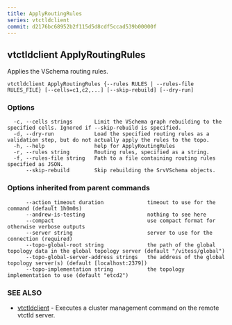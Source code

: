 ```yaml
---
title: ApplyRoutingRules
series: vtctldclient
commit: d2176bc68952b2f115d5d8cdf5ccad539b00000f
---
```

## vtctldclient ApplyRoutingRules

Applies the VSchema routing rules.

```
vtctldclient ApplyRoutingRules {--rules RULES | --rules-file RULES_FILE} [--cells=c1,c2,...] [--skip-rebuild] [--dry-run]
```

### Options

```
  -c, --cells strings       Limit the VSchema graph rebuilding to the specified cells. Ignored if --skip-rebuild is specified.
  -d, --dry-run             Load the specified routing rules as a validation step, but do not actually apply the rules to the topo.
  -h, --help                help for ApplyRoutingRules
  -r, --rules string        Routing rules, specified as a string.
  -f, --rules-file string   Path to a file containing routing rules specified as JSON.
      --skip-rebuild        Skip rebuilding the SrvVSchema objects.
```

### Options inherited from parent commands

```
      --action_timeout duration              timeout to use for the command (default 1h0m0s)
      --andrew-is-testing                    nothing to see here
      --compact                              use compact format for otherwise verbose outputs
      --server string                        server to use for the connection (required)
      --topo-global-root string              the path of the global topology data in the global topology server (default "/vitess/global")
      --topo-global-server-address strings   the address of the global topology server(s) (default [localhost:2379])
      --topo-implementation string           the topology implementation to use (default "etcd2")
```

### SEE ALSO

* [vtctldclient](../)	 - Executes a cluster management command on the remote vtctld server.

